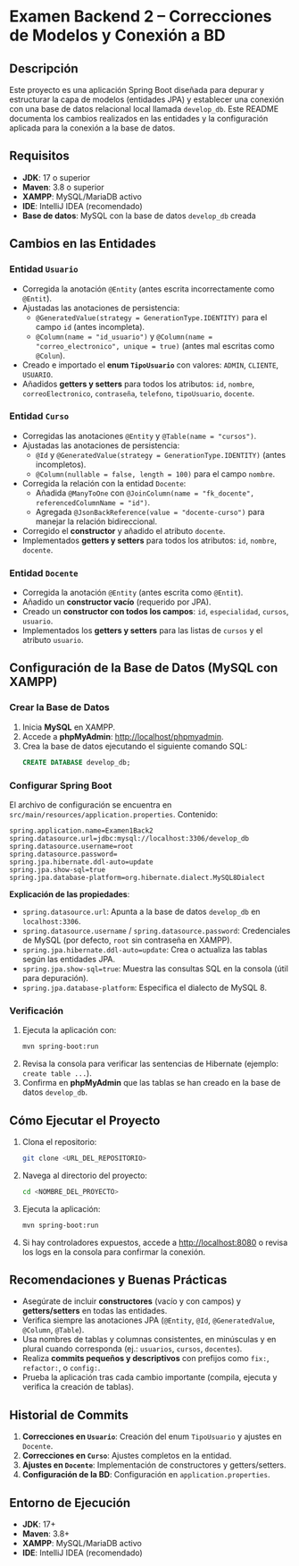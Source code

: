 # Examen Backend 2 – Correcciones de Modelos y Conexión a BD

## Descripción
Este proyecto es una aplicación Spring Boot diseñada para depurar y estructurar la capa de modelos (entidades JPA) y establecer una conexión con una base de datos relacional local llamada `develop_db`. Este README documenta los cambios realizados en las entidades y la configuración aplicada para la conexión a la base de datos.

## Requisitos
- **JDK**: 17 o superior
- **Maven**: 3.8 o superior
- **XAMPP**: MySQL/MariaDB activo
- **IDE**: IntelliJ IDEA (recomendado)
- **Base de datos**: MySQL con la base de datos `develop_db` creada

## Cambios en las Entidades

### Entidad `Usuario`
- Corregida la anotación `@Entity` (antes escrita incorrectamente como `@Entit`).
- Ajustadas las anotaciones de persistencia:
    - `@GeneratedValue(strategy = GenerationType.IDENTITY)` para el campo `id` (antes incompleta).
    - `@Column(name = "id_usuario")` y `@Column(name = "correo_electronico", unique = true)` (antes mal escritas como `@Colun`).
- Creado e importado el **enum `TipoUsuario`** con valores: `ADMIN`, `CLIENTE`, `USUARIO`.
- Añadidos **getters y setters** para todos los atributos: `id`, `nombre`, `correoElectronico`, `contraseña`, `telefono`, `tipoUsuario`, `docente`.

### Entidad `Curso`
- Corregidas las anotaciones `@Entity` y `@Table(name = "cursos")`.
- Ajustadas las anotaciones de persistencia:
    - `@Id` y `@GeneratedValue(strategy = GenerationType.IDENTITY)` (antes incompletos).
    - `@Column(nullable = false, length = 100)` para el campo `nombre`.
- Corregida la relación con la entidad `Docente`:
    - Añadida `@ManyToOne` con `@JoinColumn(name = "fk_docente", referencedColumnName = "id")`.
    - Agregada `@JsonBackReference(value = "docente-curso")` para manejar la relación bidireccional.
- Corregido el **constructor** y añadido el atributo `docente`.
- Implementados **getters y setters** para todos los atributos: `id`, `nombre`, `docente`.

### Entidad `Docente`
- Corregida la anotación `@Entity` (antes escrita como `@Entit`).
- Añadido un **constructor vacío** (requerido por JPA).
- Creado un **constructor con todos los campos**: `id`, `especialidad`, `cursos`, `usuario`.
- Implementados los **getters y setters** para las listas de `cursos` y el atributo `usuario`.

## Configuración de la Base de Datos (MySQL con XAMPP)

### Crear la Base de Datos
1. Inicia **MySQL** en XAMPP.
2. Accede a **phpMyAdmin**: [http://localhost/phpmyadmin](http://localhost/phpmyadmin).
3. Crea la base de datos ejecutando el siguiente comando SQL:
   ```sql
   CREATE DATABASE develop_db;
   ```

### Configurar Spring Boot
El archivo de configuración se encuentra en `src/main/resources/application.properties`. Contenido:

```properties
spring.application.name=Examen1Back2
spring.datasource.url=jdbc:mysql://localhost:3306/develop_db
spring.datasource.username=root
spring.datasource.password=
spring.jpa.hibernate.ddl-auto=update
spring.jpa.show-sql=true
spring.jpa.database-platform=org.hibernate.dialect.MySQL8Dialect
```

**Explicación de las propiedades**:
- `spring.datasource.url`: Apunta a la base de datos `develop_db` en `localhost:3306`.
- `spring.datasource.username` / `spring.datasource.password`: Credenciales de MySQL (por defecto, `root` sin contraseña en XAMPP).
- `spring.jpa.hibernate.ddl-auto=update`: Crea o actualiza las tablas según las entidades JPA.
- `spring.jpa.show-sql=true`: Muestra las consultas SQL en la consola (útil para depuración).
- `spring.jpa.database-platform`: Especifica el dialecto de MySQL 8.

### Verificación
1. Ejecuta la aplicación con:
   ```bash
   mvn spring-boot:run
   ```
2. Revisa la consola para verificar las sentencias de Hibernate (ejemplo: `create table ...`).
3. Confirma en **phpMyAdmin** que las tablas se han creado en la base de datos `develop_db`.

## Cómo Ejecutar el Proyecto
1. Clona el repositorio:
   ```bash
   git clone <URL_DEL_REPOSITORIO>
   ```
2. Navega al directorio del proyecto:
   ```bash
   cd <NOMBRE_DEL_PROYECTO>
   ```
3. Ejecuta la aplicación:
   ```bash
   mvn spring-boot:run
   ```
4. Si hay controladores expuestos, accede a [http://localhost:8080](http://localhost:8080) o revisa los logs en la consola para confirmar la conexión.

## Recomendaciones y Buenas Prácticas
- Asegúrate de incluir **constructores** (vacío y con campos) y **getters/setters** en todas las entidades.
- Verifica siempre las anotaciones JPA (`@Entity`, `@Id`, `@GeneratedValue`, `@Column`, `@Table`).
- Usa nombres de tablas y columnas consistentes, en minúsculas y en plural cuando corresponda (ej.: `usuarios`, `cursos`, `docentes`).
- Realiza **commits pequeños y descriptivos** con prefijos como `fix:`, `refactor:`, o `config:`.
- Prueba la aplicación tras cada cambio importante (compila, ejecuta y verifica la creación de tablas).

## Historial de Commits
1. **Correcciones en `Usuario`**: Creación del enum `TipoUsuario` y ajustes en `Docente`.
2. **Correcciones en `Curso`**: Ajustes completos en la entidad.
3. **Ajustes en `Docente`**: Implementación de constructores y getters/setters.
4. **Configuración de la BD**: Configuración en `application.properties`.

## Entorno de Ejecución
- **JDK**: 17+
- **Maven**: 3.8+
- **XAMPP**: MySQL/MariaDB activo
- **IDE**: IntelliJ IDEA (recomendado)